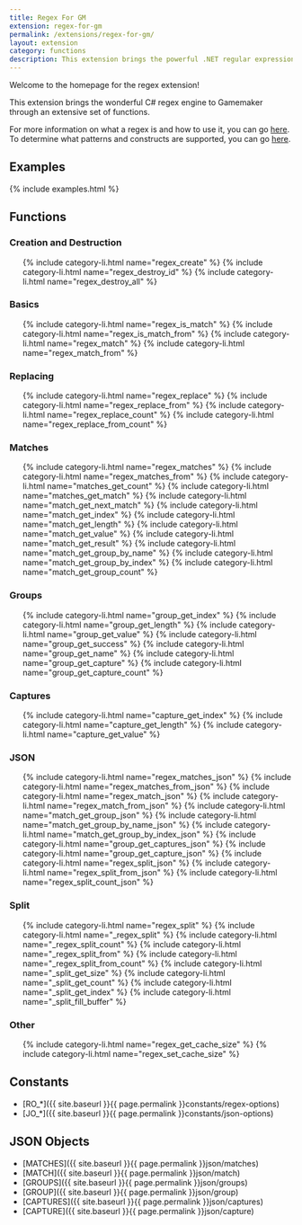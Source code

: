 ```yaml
---
title: Regex For GM
extension: regex-for-gm
permalink: /extensions/regex-for-gm/
layout: extension
category: functions
description: This extension brings the powerful .NET regular expression engine to Gamemaker through an extensive set of functions.
---
```


Welcome to the homepage for the regex extension!

This extension brings the wonderful C# regex engine to Gamemaker through an extensive set of functions.

For more information on what a regex is and how to use it, you can go [here](https://docs.microsoft.com/en-us/dotnet/standard/base-types/regular-expressions). To determine what patterns and constructs are supported, you can go [here](https://docs.microsoft.com/en-us/dotnet/standard/base-types/regular-expression-language-quick-reference).

## Examples ##
{% include examples.html %}

## Functions ##

### Creation and Destruction ###
<ul>
{% include category-li.html name="regex_create" %}
{% include category-li.html name="regex_destroy_id" %}
{% include category-li.html name="regex_destroy_all" %}
</ul>

### Basics ###
<ul>
{% include category-li.html name="regex_is_match" %}
{% include category-li.html name="regex_is_match_from" %}
{% include category-li.html name="regex_match" %}
{% include category-li.html name="regex_match_from" %}
</ul>

### Replacing ###
<ul>
{% include category-li.html name="regex_replace" %}
{% include category-li.html name="regex_replace_from" %}
{% include category-li.html name="regex_replace_count" %}
{% include category-li.html name="regex_replace_from_count" %}
</ul>

### Matches ###
<ul>
{% include category-li.html name="regex_matches" %}
{% include category-li.html name="regex_matches_from" %}
{% include category-li.html name="matches_get_count" %}
{% include category-li.html name="matches_get_match" %}
{% include category-li.html name="match_get_next_match" %}
{% include category-li.html name="match_get_index" %}
{% include category-li.html name="match_get_length" %}
{% include category-li.html name="match_get_value" %}
{% include category-li.html name="match_get_result" %}
{% include category-li.html name="match_get_group_by_name" %}
{% include category-li.html name="match_get_group_by_index" %}
{% include category-li.html name="match_get_group_count" %}
</ul>

### Groups ###
<ul>
{% include category-li.html name="group_get_index" %}
{% include category-li.html name="group_get_length" %}
{% include category-li.html name="group_get_value" %}
{% include category-li.html name="group_get_success" %}
{% include category-li.html name="group_get_name" %}
{% include category-li.html name="group_get_capture" %}
{% include category-li.html name="group_get_capture_count" %}
</ul>

### Captures ###
<ul>
{% include category-li.html name="capture_get_index" %}
{% include category-li.html name="capture_get_length" %}
{% include category-li.html name="capture_get_value" %}
</ul>

### JSON ###
<ul>
{% include category-li.html name="regex_matches_json" %}
{% include category-li.html name="regex_matches_from_json" %}
{% include category-li.html name="regex_match_json" %}
{% include category-li.html name="regex_match_from_json" %}
{% include category-li.html name="match_get_group_json" %}
{% include category-li.html name="match_get_group_by_name_json" %}
{% include category-li.html name="match_get_group_by_index_json" %}
{% include category-li.html name="group_get_captures_json" %}
{% include category-li.html name="group_get_capture_json" %}
{% include category-li.html name="regex_split_json" %}
{% include category-li.html name="regex_split_from_json" %}
{% include category-li.html name="regex_split_count_json" %}
</ul>

### Split ###
<ul>
{% include category-li.html name="regex_split" %}
{% include category-li.html name="_regex_split" %}
{% include category-li.html name="_regex_split_count" %}
{% include category-li.html name="_regex_split_from" %}
{% include category-li.html name="_regex_split_from_count" %}
{% include category-li.html name="_split_get_size" %}
{% include category-li.html name="_split_get_count" %}
{% include category-li.html name="_split_get_index" %}
{% include category-li.html name="_split_fill_buffer" %}
</ul>

### Other ###
<ul>
{% include category-li.html name="regex_get_cache_size" %}
{% include category-li.html name="regex_set_cache_size" %}
</ul>

## Constants ##
* [RO_*]({{ site.baseurl }}{{ page.permalink }}constants/regex-options)
* [JO_*]({{ site.baseurl }}{{ page.permalink }}constants/json-options)

## JSON Objects ##
* [MATCHES]({{ site.baseurl }}{{ page.permalink }}json/matches)
* [MATCH]({{ site.baseurl }}{{ page.permalink }}json/match)
* [GROUPS]({{ site.baseurl }}{{ page.permalink }}json/groups)
* [GROUP]({{ site.baseurl }}{{ page.permalink }}json/group)
* [CAPTURES]({{ site.baseurl }}{{ page.permalink }}json/captures)
* [CAPTURE]({{ site.baseurl }}{{ page.permalink }}json/capture)